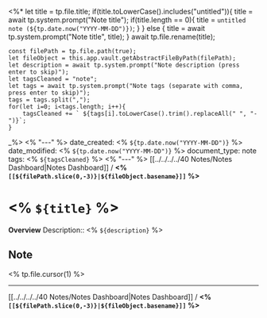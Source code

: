 <%*
	let title = tp.file.title;
	if(title.toLowerCase().includes("untitled")){
		title = await tp.system.prompt("Note title");
		if(title.length == 0){
			title = `untitled note (${tp.date.now("YYYY-MM-DD")})`;
		}
	} else {
		title = await tp.system.prompt("Note title", title);
	}
	await tp.file.rename(title);
	
	const filePath = tp.file.path(true);
	let fileObject = this.app.vault.getAbstractFileByPath(filePath);
	let description = await tp.system.prompt("Note description (press enter to skip)");
	let tagsCleaned = "note";
	let tags = await tp.system.prompt("Note tags (separate with comma, press enter to skip)");
	tags = tags.split(",");
	for(let i=0; i<tags.length; i++){
		tagsCleaned += ` ${tags[i].toLowerCase().trim().replaceAll(" ", "-")}`;
	}
_%>
<% "---" %>
date_created: <% `${tp.date.now("YYYY-MM-DD")}` %>
date_modified: <% `${tp.date.now("YYYY-MM-DD")}` %>
document_type: note
tags: <% `${tagsCleaned}` %>
<% "---" %>
[[../../../../40 Notes/Notes Dashboard|Notes Dashboard]] / **<% `[[${filePath.slice(0,-3)}|${fileObject.basename}]]` %>**
# <% `${title}` %>
**Overview**
Description:: <% `${description}` %>

## Note
<% tp.file.cursor(1) %>


---
[[../../../../40 Notes/Notes Dashboard|Notes Dashboard]] / **<% `[[${filePath.slice(0,-3)}|${fileObject.basename}]]` %>**